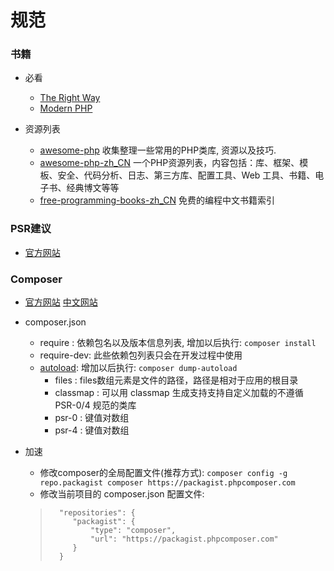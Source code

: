 # 规范

### 书籍
- 必看
    - [The Right Way](http://www.phptherightway.com/)
    - [Modern PHP](https://github.com/codeguy/modern-php)
    
- 资源列表
    - [awesome-php](https://github.com/ziadoz/awesome-php)
        收集整理一些常用的PHP类库, 资源以及技巧.
    - [awesome-php-zh_CN](https://github.com/CraryPrimitiveMan/awesome-php-zh_CN)
        一个PHP资源列表，内容包括：库、框架、模板、安全、代码分析、日志、第三方库、配置工具、Web 工具、书籍、电子书、经典博文等等
    - [free-programming-books-zh_CN](https://github.com/letusplay/free-programming-books-zh_CN)
        免费的编程中文书籍索引

### PSR建议
- [官方网站](http://www.php-fig.org/psr/)

### Composer
- [官方网站](https://getcomposer.org/) [中文网站](http://docs.phpcomposer.com/)
- composer.json
    - require : 依赖包名以及版本信息列表, 增加以后执行: `composer install`
    - require-dev: 此些依赖包列表只会在开发过程中使用
    - [autoload](http://docs.phpcomposer.com/04-schema.html#autoload): 增加以后执行: `composer dump-autoload`
        - files : files数组元素是文件的路径，路径是相对于应用的根目录
        - classmap : 可以用 classmap 生成支持支持自定义加载的不遵循 PSR-0/4 规范的类库
        - psr-0 : 键值对数组
        - psr-4 : 键值对数组

- 加速
    - 修改composer的全局配置文件(推荐方式): 
        `composer config -g repo.packagist composer https://packagist.phpcomposer.com`
    - 修改当前项目的 composer.json 配置文件:
    >       "repositories": {
    >          "packagist": {
    >              "type": "composer",
    >              "url": "https://packagist.phpcomposer.com"
    >          }
    >       }


